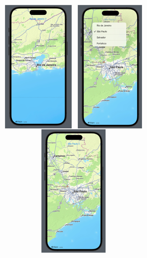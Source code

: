 <div align="center">
  <img src="/Images/Maps/maps1.jpg" height="400px" alt="Tela Principal">
  <img width="12" />
  <img src="/Images/Maps/maps2.jpg" height="400px" alt="Tela Principal">
  <img width="12" />
  <img src="/Images/Maps/maps3.jpg" height="400px" alt="Tela Principal">
  <img width="12" />
</div>
